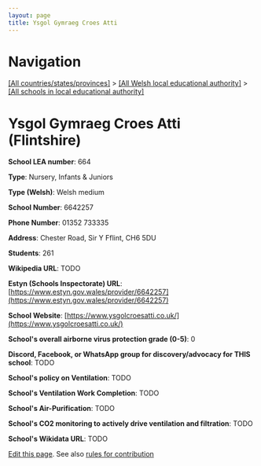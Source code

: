 ```yaml
---
layout: page
title: Ysgol Gymraeg Croes Atti
---
```

# Navigation

[[All countries/states/provinces]](../../..) > [[All Welsh local educational authority]](../..) > [[All schools in local educational authority]](..)

# Ysgol Gymraeg Croes Atti (Flintshire)

**School LEA number**: 664

**Type**: Nursery, Infants & Juniors

**Type (Welsh)**: Welsh medium

**School Number**: 6642257

**Phone Number**: 01352 733335

**Address**: Chester Road, Sir Y Fflint, CH6 5DU

**Students**: 261

**Wikipedia URL**: TODO

**Estyn (Schools Inspectorate) URL**: [https://www.estyn.gov.wales/provider/6642257](https://www.estyn.gov.wales/provider/6642257)

**School Website**: [https://www.ysgolcroesatti.co.uk/](https://www.ysgolcroesatti.co.uk/)

**School's overall airborne virus protection grade (0-5)**: 0

**Discord, Facebook, or WhatsApp group for discovery/advocacy for THIS school**: TODO

**School's policy on Ventilation**: TODO

**School's Ventilation Work Completion**: TODO

**School's Air-Purification**: TODO

**School's CO2 monitoring to actively drive ventilation and filtration**: TODO

**School's Wikidata URL**: TODO




[Edit this page](https://github.com/VentilationProject/Wales/edit/prif/./Flintshire/Ysgol_Gymraeg_Croes_Atti.md). See also [rules for contribution](../../../contribution-rules/)
